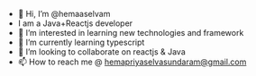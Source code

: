 - 👋 Hi, I’m @hemaaselvam
- I am a Java+Reactjs developer
- 👀 I’m interested in learning new technologies and framework
- 🌱 I’m currently learning typescript
- 💞️ I’m looking to collaborate on reactjs & Java
- 📫 How to reach me @ hemapriyaselvasundaram@gmail.com

<!---
hemaaselvam/hemaaselvam is a ✨ special ✨ repository because its `README.md` (this file) appears on your GitHub profile.
You can click the Preview link to take a look at your changes.
--->
